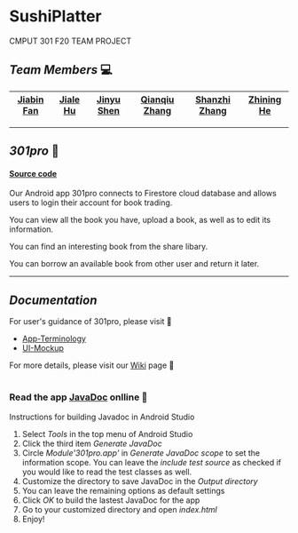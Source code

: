 # SushiPlatter
CMPUT 301 F20 TEAM PROJECT

## *Team Members* 💻
| [Jiabin Fan](https://github.com/jiabinfan) | [Jiale Hu](https://github.com/huuuJL) | [Jinyu Shen](https://github.com/MitsurugiMeiya) | [Qianqiu Zhang](https://github.com/zqq66) | [Shanzhi Zhang](https://github.com/zhangshanzhi) | [Zhining He](https://github.com/zhininghjl) |
| :---: |:---:| :---:| :---: |:---:| :---:|


***
## *301pro* 📖
#### [Source code](https://github.com/CMPUT301F20T28/SushiPlatter/wiki/Part2-Description)
<p>Our Android app 301pro connects to Firestore cloud database and allows users to login their account for book trading.</p>
<p>You can view all the book you have, upload a book, as well as to edit its information.</p>
<p>You can find an interesting book from the share libary.</p>
<p>You can borrow an available book from other user and return it later.</p>

***
## *Documentation* 
For user's guidance of 301pro, please visit 📜
* [App-Terminology](https://github.com/CMPUT301F20T28/SushiPlatter/wiki/App-Terminology)
* [UI-Mockup](https://github.com/CMPUT301F20T28/SushiPlatter/wiki/UI-Mockup)

For more details, please visit our [Wiki](https://github.com/CMPUT301F20T28/SushiPlatter/wiki) page 🙂

#

### Read the app [JavaDoc](https://huuujl.github.io/CMPUT301F20T28.github.io/) onlline 📂

Instructions for building Javadoc in Android Studio
1. Select *Tools* in the top menu of Android Studio
2. Click the third item *Generate JavaDoc*
3. Circle *Module'301pro.app'* in *Generate JavaDoc scope* to set the information scope. You can leave the *include test source* as checked if you would like to read the test classes as well.
4. Customize the directory to save JavaDoc in the *Output directory*
5. You can leave the remaining options as default settings
6. Click *OK* to build the lastest JavaDoc for the app
7. Go to your customized directory and open *index.html*
8. Enjoy!
